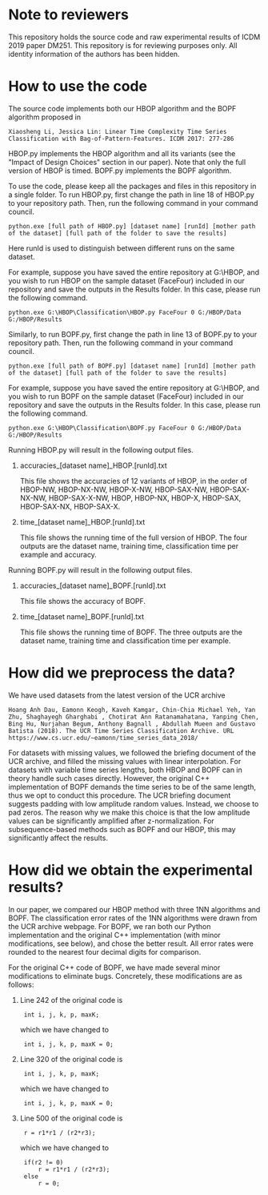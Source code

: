 # Note to reviewers

This repository holds the source code and raw experimental results of ICDM 2019 paper DM251. This repository is for reviewing purposes only. All identity information of the authors has been hidden.

# How to use the code

The source code implements both our HBOP algorithm and the BOPF algorithm proposed in 

    Xiaosheng Li, Jessica Lin: Linear Time Complexity Time Series Classification with Bag-of-Pattern-Features. ICDM 2017: 277-286

HBOP.py implements the HBOP algorithm and all its variants (see the "Impact of Design Choices" section in our paper). Note that only the full version of HBOP is timed. BOPF.py implements the BOPF algorithm.

To use the code, please keep all the packages and files in this repository in a single folder. To run HBOP.py, first change the path in line 18 of HBOP.py to your repository path. Then, run the following command in your command council.

    python.exe [full path of HBOP.py] [dataset name] [runId] [mother path of the dataset] [full path of the folder to save the results]

Here runId is used to distinguish between different runs on the same dataset.

For example, suppose you have saved the entire repository at G:\HBOP, and you wish to run HBOP on the sample dataset (FaceFour) included in our repository and save the outputs in the Results folder. In this case, please run the following command.

    python.exe G:\HBOP\Classification\HBOP.py FaceFour 0 G:/HBOP/Data G:/HBOP/Results  

Similarly, to run BOPF.py, first change the path in line 13 of BOPF.py to your repository path. Then, run the following command in your command council.

    python.exe [full path of BOPF.py] [dataset name] [runId] [mother path of the dataset] [full path of the folder to save the results]

For example, suppose you have saved the entire repository at G:\HBOP, and you wish to run BOPF on the sample dataset (FaceFour) included in our repository and save the outputs in the Results folder. In this case, please run the following command.

    python.exe G:\HBOP\Classification\BOPF.py FaceFour 0 G:/HBOP/Data G:/HBOP/Results  

Running HBOP.py will result in the following output files.

1. accuracies_[dataset name]_HBOP.[runId].txt

    This file shows the accuracies of 12 variants of HBOP, in the order of HBOP-NW, HBOP-NX-NW, HBOP-X-NW, HBOP-SAX-NW, HBOP-SAX-NX-NW, HBOP-SAX-X-NW, HBOP, HBOP-NX, HBOP-X, HBOP-SAX, HBOP-SAX-NX, HBOP-SAX-X.
    
2. time_[dataset name]_HBOP.[runId].txt

    This file shows the running time of the full version of HBOP. The four outputs are the dataset name, training time, classification time per example and accuracy.

Running BOPF.py will result in the following output files.

1. accuracies_[dataset name]_BOPF.[runId].txt

    This file shows the accuracy of BOPF.
    
2. time_[dataset name]_BOPF.[runId].txt

    This file shows the running time of BOPF. The three outputs are the dataset name, training time and classification time per example.
    
# How did we preprocess the data?

We have used datasets from the latest version of the UCR archive 

    Hoang Anh Dau, Eamonn Keogh, Kaveh Kamgar, Chin-Chia Michael Yeh, Yan Zhu, Shaghayegh Gharghabi , Chotirat Ann Ratanamahatana, Yanping Chen, Bing Hu, Nurjahan Begum, Anthony Bagnall , Abdullah Mueen and Gustavo Batista (2018). The UCR Time Series Classification Archive. URL https://www.cs.ucr.edu/~eamonn/time_series_data_2018/
    
For datasets with missing values, we followed the briefing document of the UCR archive, and filled the missing values with linear interpolation. For datasets with variable time series lengths, both HBOP and BOPF can in theory handle such cases directly. However, the original C++ implementation of BOPF demands the time series to be of the same length, thus we opt to conduct this procedure. The UCR  briefing document suggests padding with low amplitude random values. Instead, we choose to pad zeros. The reason why we make this choice is that the low amplitude values can be significantly amplified after z-normalization. For subsequence-based methods such as BOPF and our HBOP, this may significantly affect the results.

# How did we obtain the experimental results?

In our paper, we compared our HBOP method with three 1NN algorithms and BOPF. The classification error rates of the 1NN algorithms were drawn from the UCR archive webpage. For BOPF, we ran both our Python implementation and the original C++ implementation (with minor modifications, see below), and chose the better result. All error rates were rounded to the nearest four decimal digits for comparison.

For the original C++ code of BOPF, we have made several minor modifications to eliminate bugs. Concretely, these modifications are as follows:

1. Line 242 of the original code is 
    
        int i, j, k, p, maxK;
   which we have changed to
    
        int i, j, k, p, maxK = 0;

2. Line 320 of the original code is 

        int i, j, k, p, maxK;
    
    which we have changed to
     
        int i, j, k, p, maxK = 0;
        
3. Line 500 of the original code is

        r = r1*r1 / (r2*r3);
   
   which we have changed to
   
        if(r2 != 0)
            r = r1*r1 / (r2*r3);
        else
            r = 0;
